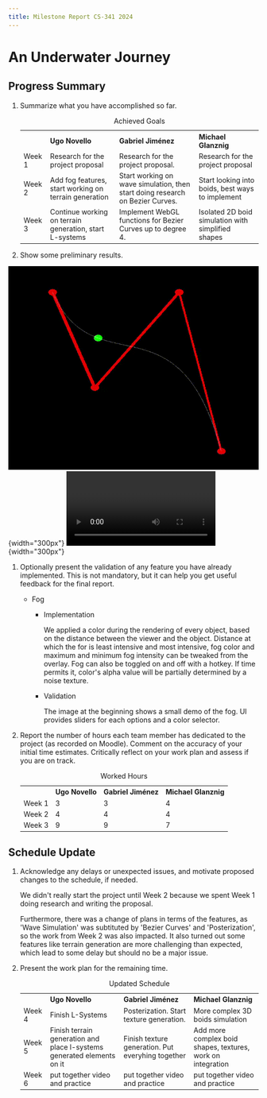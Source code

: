 ```yaml
---
title: Milestone Report CS-341 2024
---
```


# An Underwater Journey


## Progress Summary

1. Summarize what you have accomplished so far.

	<table>
		<caption>Achieved Goals</caption>
		<tr>
			<th></th>
			<th>Ugo Novello</th>
			<th>Gabriel Jiménez</th>
			<th>Michael Glanznig</th>
		</tr>
		<tr>
			<td>Week 1</td>
			<td>Research for the project proposal</td>
			<td>Research for the project proposal.</td>
			<td>Research for the project proposal</td>
		</tr>
		<tr>
			<td>Week 2</td>
			<td>Add fog features, start working on terrain generation</td>
			<td>Start working on wave simulation, then start doing research on Bezier Curves.</td>
			<td>Start looking into boids, best ways to implement</td>
		</tr>
		<tr>
			<td>Week 3</td>
			<td>Continue working on terrain generation, start L-systems</td>
			<td>Implement WebGL functions for Bezier Curves up to degree 4.</td>
			<td>Isolated 2D boid simulation with simplified shapes</td>
		</tr>
	</table>

2. Show some preliminary results.

![A Bezier curve with 4 points](images/bezier4.gif){width="300px"}
![Fog effect with blue color](images/fog_demo.webm){width="300px"}

1. Optionally present the validation of any feature you have already implemented. This is not mandatory, but it can help you get useful feedback for the final report.

	- Fog

		- Implementation

			We applied a color during the rendering of every object, based on the distance between the viewer and the object. Distance at which the for is least intensive and most intensive, fog color and maximum and minimum fog intensity can be tweaked from the overlay. Fog can also be toggled on and off with a hotkey.
			If time permits it, color's alpha value will be partially determined by a noise texture.

		- Validation

			The image at the beginning shows a small demo of the fog. UI provides sliders for each options and a color selector.


2. Report the number of hours each team member has dedicated to the project (as recorded on Moodle). Comment on the accuracy of your initial time estimates. Critically reflect on your work plan and assess if you are on track.

	<table>
		<caption>Worked Hours</caption>
		<tr>
			<th></th>
			<th>Ugo Novello</th>
			<th>Gabriel Jiménez</th>
			<th>Michael Glanznig</th>
		</tr>
		<tr>
			<td>Week 1</td>
			<td>3</td>
			<td>3</td>
			<td>4</td>
		</tr>
		<tr>
			<td>Week 2</td>
			<td>4</td>
			<td>4</td>
			<td>4</td>
		</tr>
		<tr>
			<td>Week 3</td>
			<td>9</td>
			<td>9</td>
			<td>7</td>
		</tr>
	</table>

## Schedule Update

1. Acknowledge any delays or unexpected issues, and motivate proposed changes to the schedule, if needed.

	We didn't really start the project until Week 2 because we spent Week 1 doing research and writing the proposal.

	Furthermore, there was a change of plans in terms of the features, as 'Wave Simulation' was subtituted by 'Bezier Curves' and 'Posterization', so the
	work from Week 2 was also impacted.
	It also turned out some features like terrain generation are more challenging than expected, which lead to some delay but should no be a major issue.

2. Present the work plan for the remaining time.

	<table>
		<caption>Updated Schedule</caption>
		<tr>
			<th></th>
			<th>Ugo Novello</th>
			<th>Gabriel Jiménez</th>
			<th>Michael Glanznig</th>
		</tr>
		<tr>
			<td>Week 4</td>
			<td>Finish L-Systems</td>
			<td>Posterization. Start texture generation.</td>
			<td>More complex 3D boids simulation</td>
		</tr>
		<tr>
			<td>Week 5</td>
			<td>Finish terrain generation and place l-systems generated elements on it</td>
			<td>Finish texture generation. Put everyhing together</td>
			<td>Add more complex boid shapes, textures, work on integration</td>
		</tr>
		<tr>
			<td>Week 6</td>
			<td>put together video and practice</td>
			<td>put together video and practice</td>
			<td>put together video and practice</td>
		</tr>
	</table>
